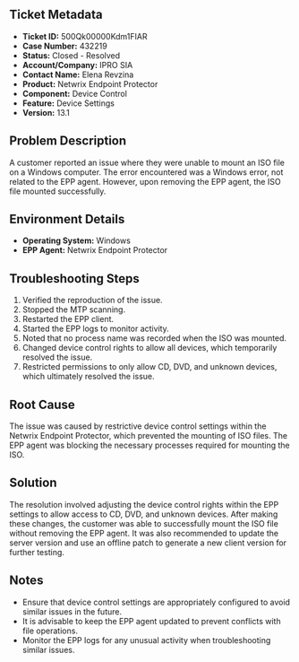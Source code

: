 ## Ticket Metadata
- **Ticket ID:** 500Qk00000Kdm1FIAR
- **Case Number:** 432219
- **Status:** Closed - Resolved
- **Account/Company:** IPRO SIA
- **Contact Name:** Elena Revzina
- **Product:** Netwrix Endpoint Protector
- **Component:** Device Control
- **Feature:** Device Settings
- **Version:** 13.1

## Problem Description
A customer reported an issue where they were unable to mount an ISO file on a Windows computer. The error encountered was a Windows error, not related to the EPP agent. However, upon removing the EPP agent, the ISO file mounted successfully.

## Environment Details
- **Operating System:** Windows
- **EPP Agent:** Netwrix Endpoint Protector

## Troubleshooting Steps
1. Verified the reproduction of the issue.
2. Stopped the MTP scanning.
3. Restarted the EPP client.
4. Started the EPP logs to monitor activity.
5. Noted that no process name was recorded when the ISO was mounted.
6. Changed device control rights to allow all devices, which temporarily resolved the issue.
7. Restricted permissions to only allow CD, DVD, and unknown devices, which ultimately resolved the issue.

## Root Cause
The issue was caused by restrictive device control settings within the Netwrix Endpoint Protector, which prevented the mounting of ISO files. The EPP agent was blocking the necessary processes required for mounting the ISO.

## Solution
The resolution involved adjusting the device control rights within the EPP settings to allow access to CD, DVD, and unknown devices. After making these changes, the customer was able to successfully mount the ISO file without removing the EPP agent. It was also recommended to update the server version and use an offline patch to generate a new client version for further testing.

## Notes
- Ensure that device control settings are appropriately configured to avoid similar issues in the future.
- It is advisable to keep the EPP agent updated to prevent conflicts with file operations.
- Monitor the EPP logs for any unusual activity when troubleshooting similar issues.